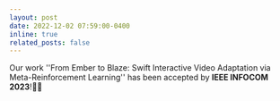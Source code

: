 ```yaml
---
layout: post
date: 2022-12-02 07:59:00-0400
inline: true
related_posts: false
---
```


Our work ''From Ember to Blaze: Swift Interactive Video Adaptation via Meta-Reinforcement Learning'' has been accepted by **IEEE INFOCOM 2023**!🎉✨